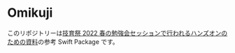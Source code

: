 # Omikuji

このリポジトリーは[技育祭 2022 春の勉強会セッションで行われるハンズオンのための資料](https://qiita.com/lovee/private/93e5f367a316e72ace47)の参考 Swift Package です。
